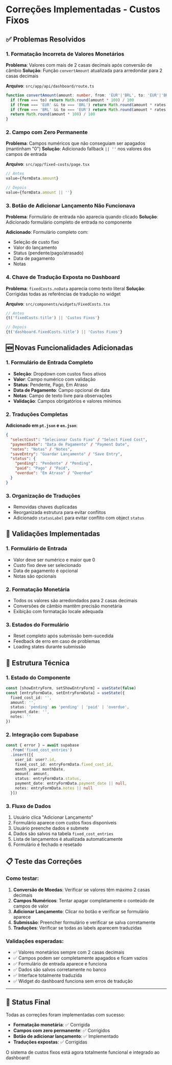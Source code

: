 # Correções Implementadas - Custos Fixos

## ✅ Problemas Resolvidos

### 1. **Formatação Incorreta de Valores Monetários**
**Problema**: Valores com mais de 2 casas decimais após conversão de câmbio
**Solução**: Função `convertAmount` atualizada para arredondar para 2 casas decimais

**Arquivo**: `src/app/api/dashboard/route.ts`
```typescript
function convertAmount(amount: number, from: 'EUR'|'BRL', to: 'EUR'|'BRL', rates: Rates) {
  if (from === to) return Math.round(amount * 100) / 100
  if (from === 'EUR' && to === 'BRL') return Math.round(amount * rates.eur_to_brl * 100) / 100
  if (from === 'BRL' && to === 'EUR') return Math.round(amount * rates.brl_to_eur * 100) / 100
  return Math.round(amount * 100) / 100
}
```

### 2. **Campo com Zero Permanente**
**Problema**: Campos numéricos que não conseguiam ser apagados (mantinham "0")
**Solução**: Adicionado fallback `|| ''` nos valores dos campos de entrada

**Arquivo**: `src/app/fixed-costs/page.tsx`
```typescript
// Antes
value={formData.amount}

// Depois
value={formData.amount || ''}
```

### 3. **Botão de Adicionar Lançamento Não Funcionava**
**Problema**: Formulário de entrada não aparecia quando clicado
**Solução**: Adicionado formulário completo de entrada no componente

**Adicionado**: Formulário completo com:
- Seleção de custo fixo
- Valor do lançamento
- Status (pendente/pago/atrasado)
- Data de pagamento
- Notas

### 4. **Chave de Tradução Exposta no Dashboard**
**Problema**: `fixedCosts.noData` aparecia como texto literal
**Solução**: Corrigidas todas as referências de tradução no widget

**Arquivo**: `src/components/widgets/FixedCosts.tsx`
```typescript
// Antes
{t('fixedCosts.title') || 'Custos Fixos'}

// Depois
{t('dashboard.fixedCosts.title') || 'Custos Fixos'}
```

## 🆕 Novas Funcionalidades Adicionadas

### 1. **Formulário de Entrada Completo**
- **Seleção**: Dropdown com custos fixos ativos
- **Valor**: Campo numérico com validação
- **Status**: Pendente, Pago, Em Atraso
- **Data de Pagamento**: Campo opcional de data
- **Notas**: Campo de texto livre para observações
- **Validação**: Campos obrigatórios e valores mínimos

### 2. **Traduções Completas**
**Adicionado em `pt.json` e `en.json`**:
```json
{
  "selectCost": "Selecionar Custo Fixo" / "Select Fixed Cost",
  "paymentDate": "Data de Pagamento" / "Payment Date",
  "notes": "Notas" / "Notes",
  "saveEntry": "Guardar Lançamento" / "Save Entry",
  "status": {
    "pending": "Pendente" / "Pending",
    "paid": "Pago" / "Paid",
    "overdue": "Em Atraso" / "Overdue"
  }
}
```

### 3. **Organização de Traduções**
- Removidas chaves duplicadas
- Reorganizada estrutura para evitar conflitos
- Adicionado `statusLabel` para evitar conflito com object `status`

## 🧪 Validações Implementadas

### 1. **Formulário de Entrada**
- Valor deve ser numérico e maior que 0
- Custo fixo deve ser selecionado
- Data de pagamento é opcional
- Notas são opcionais

### 2. **Formatação Monetária**
- Todos os valores são arredondados para 2 casas decimais
- Conversões de câmbio mantêm precisão monetária
- Exibição com formatação locale adequada

### 3. **Estados do Formulário**
- Reset completo após submissão bem-sucedida
- Feedback de erro em caso de problemas
- Loading states durante submissão

## 🔧 Estrutura Técnica

### 1. **Estado do Componente**
```typescript
const [showEntryForm, setShowEntryForm] = useState(false)
const [entryFormData, setEntryFormData] = useState({
  fixed_cost_id: '',
  amount: '',
  status: 'pending' as 'pending' | 'paid' | 'overdue',
  payment_date: '',
  notes: ''
})
```

### 2. **Integração com Supabase**
```typescript
const { error } = await supabase
  .from('fixed_cost_entries')
  .insert([{
    user_id: user?.id,
    fixed_cost_id: entryFormData.fixed_cost_id,
    month_year: monthDate,
    amount: amount,
    status: entryFormData.status,
    payment_date: entryFormData.payment_date || null,
    notes: entryFormData.notes || null
  }])
```

### 3. **Fluxo de Dados**
1. Usuário clica "Adicionar Lançamento"
2. Formulário aparece com custos fixos disponíveis
3. Usuário preenche dados e submete
4. Dados são salvos na tabela `fixed_cost_entries`
5. Lista de lançamentos é atualizada automaticamente
6. Formulário é fechado e resetado

## 📋 Teste das Correções

### Como testar:
1. **Conversão de Moedas**: Verificar se valores têm máximo 2 casas decimais
2. **Campos Numéricos**: Tentar apagar completamente o conteúdo de campos de valor
3. **Adicionar Lançamento**: Clicar no botão e verificar se formulário aparece
4. **Submissão**: Preencher formulário e verificar se salva corretamente
5. **Traduções**: Verificar se todas as labels aparecem traduzidas

### Validações esperadas:
- ✅ Valores monetários sempre com 2 casas decimais
- ✅ Campos podem ser completamente apagados e ficam vazios
- ✅ Formulário de entrada aparece e funciona
- ✅ Dados são salvos corretamente no banco
- ✅ Interface totalmente traduzida
- ✅ Widget do dashboard funciona sem erros de tradução

---

## 🎯 Status Final

Todas as correções foram implementadas com sucesso:
- **Formatação monetária**: ✅ Corrigida
- **Campos com zero permanente**: ✅ Corrigidos  
- **Botão de adicionar lançamento**: ✅ Implementado
- **Traduções expostas**: ✅ Corrigidas

O sistema de custos fixos está agora totalmente funcional e integrado ao dashboard!
